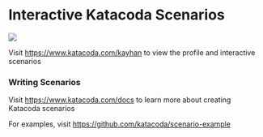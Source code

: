 # Interactive Katacoda Scenarios

[![](http://shields.katacoda.com/katacoda/kayhan/count.svg)](https://www.katacoda.com/kayhan "Get your profile on Katacoda.com")

Visit https://www.katacoda.com/kayhan to view the profile and interactive scenarios

### Writing Scenarios
Visit https://www.katacoda.com/docs to learn more about creating Katacoda scenarios

For examples, visit https://github.com/katacoda/scenario-example
